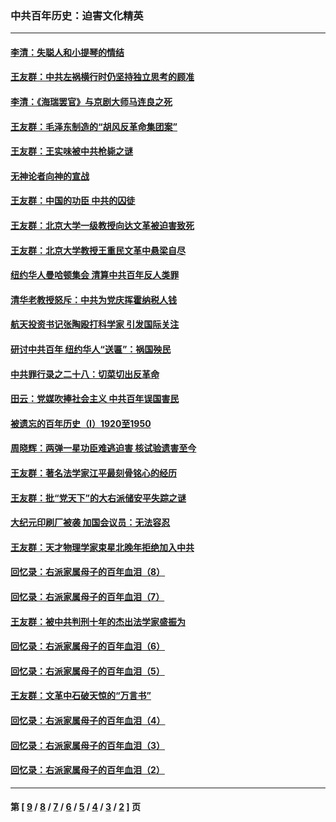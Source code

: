 ### 中共百年历史：迫害文化精英
---
#### [李清：失聪人和小提琴的情结](../../pages/nf1176111/n13459280.md?02080430) 
#### [王友群：中共左祸横行时仍坚持独立思考的顾准](../../pages/nf1176111/n13444722.md?02080430) 
#### [李清：《海瑞罢官》与京剧大师马连良之死](../../pages/nf1176111/n13412316.md?02080430) 
#### [王友群：毛泽东制造的“胡风反革命集团案”](../../pages/nf1176111/n13324909.md?02080430) 
#### [王友群：王实味被中共枪毙之谜](../../pages/nf1176111/n13307502.md?02080430) 
#### [无神论者向神的宣战](../../pages/nf1176111/n13281535.md?02080430) 
#### [王友群：中国的功臣 中共的囚徒](../../pages/nf1176111/n13291790.md?02080430) 
#### [王友群：北京大学一级教授向达文革被迫害致死](../../pages/nf1176111/n13150966.md?02080430) 
#### [王友群：北京大学教授王重民文革中悬梁自尽](../../pages/nf1176111/n13084645.md?02080430) 
#### [纽约华人曼哈顿集会 清算中共百年反人类罪](../../pages/nf1176111/n13084157.md?02080430) 
#### [清华老教授怒斥：中共为党庆挥霍纳税人钱](../../pages/nf1176111/n13071430.md?02080430) 
#### [航天投资书记张陶殴打科学家 引发国际关注](../../pages/nf1176111/n13069132.md?02080430) 
#### [研讨中共百年 纽约华人“送匾”：祸国殃民](../../pages/nf1176111/n13057367.md?02080430) 
#### [中共罪行录之二十八：切菜切出反革命](../../pages/nf1176111/n13030600.md?02080430) 
#### [田云：党媒吹捧社会主义 中共百年误国害民](../../pages/nf1176111/n13006682.md?02080430) 
#### [被遗忘的百年历史（I）1920至1950](../../pages/nf1176111/n12986411.md?02080430) 
#### [周晓辉：两弹一星功臣难逃迫害 核试验遗害至今](../../pages/nf1176111/n12974997.md?02080430) 
#### [王友群：著名法学家江平最刻骨铭心的经历](../../pages/nf1176111/n12970787.md?02080430) 
#### [王友群：批“党天下”的大右派储安平失踪之谜](../../pages/nf1176111/n12954229.md?02080430) 
#### [大纪元印刷厂被袭 加国会议员：无法容忍](../../pages/nf1176111/n12883028.md?02080430) 
#### [王友群：天才物理学家束星北晚年拒绝加入中共](../../pages/nf1176111/n12792913.md?02080430) 
#### [回忆录：右派家属母子的百年血泪（8）](../../pages/nf1176111/n12706196.md?02080430) 
#### [回忆录：右派家属母子的百年血泪（7）](../../pages/nf1176111/n12706191.md?02080430) 
#### [王友群：被中共判刑十年的杰出法学家盛振为](../../pages/nf1176111/n12706141.md?02080430) 
#### [回忆录：右派家属母子的百年血泪（6）](../../pages/nf1176111/n12698863.md?02080430) 
#### [回忆录：右派家属母子的百年血泪（5）](../../pages/nf1176111/n12692515.md?02080430) 
#### [王友群：文革中石破天惊的“万言书”](../../pages/nf1176111/n12690994.md?02080430) 
#### [回忆录：右派家属母子的百年血泪（4）](../../pages/nf1176111/n12686410.md?02080430) 
#### [回忆录：右派家属母子的百年血泪（3）](../../pages/nf1176111/n12683820.md?02080430) 
#### [回忆录：右派家属母子的百年血泪（2）](../../pages/nf1176111/n12679738.md?02080430) 

---
#### 第 [ [9](./9.md?02080430) / [8](./8.md?02080430) / [7](./7.md?02080430) / [6](./6.md?02080430) / [5](./5.md?02080430) / [4](./4.md?02080430) / [3](./3.md?02080430) / [2](./2.md?02080430) ] 页

